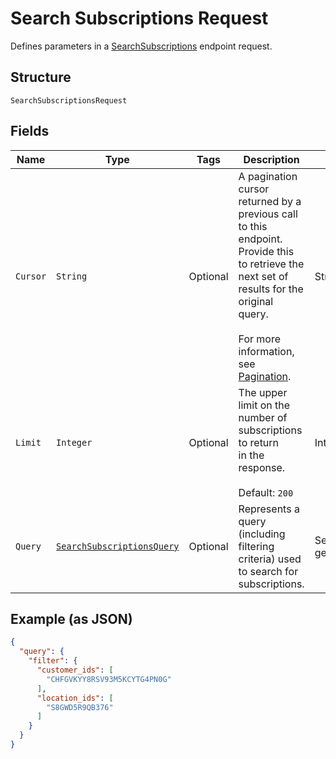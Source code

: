 
# Search Subscriptions Request

Defines parameters in a
[SearchSubscriptions](#endpoint-subscriptions-searchsubscriptions) endpoint
request.

## Structure

`SearchSubscriptionsRequest`

## Fields

| Name | Type | Tags | Description | Getter |
|  --- | --- | --- | --- | --- |
| `Cursor` | `String` | Optional | A pagination cursor returned by a previous call to this endpoint.<br>Provide this to retrieve the next set of results for the original query.<br><br>For more information, see [Pagination](https://developer.squareup.com/docs/working-with-apis/pagination). | String getCursor() |
| `Limit` | `Integer` | Optional | The upper limit on the number of subscriptions to return<br>in the response.<br><br>Default: `200` | Integer getLimit() |
| `Query` | [`SearchSubscriptionsQuery`](/doc/models/search-subscriptions-query.md) | Optional | Represents a query (including filtering criteria) used to search for subscriptions. | SearchSubscriptionsQuery getQuery() |

## Example (as JSON)

```json
{
  "query": {
    "filter": {
      "customer_ids": [
        "CHFGVKYY8RSV93M5KCYTG4PN0G"
      ],
      "location_ids": [
        "S8GWD5R9QB376"
      ]
    }
  }
}
```

